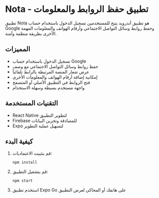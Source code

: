 # Nota - تطبيق حفظ الروابط والمعلومات

تطبيق Nota هو تطبيق أندرويد يتيح للمستخدمين تسجيل الدخول باستخدام حساب Google وحفظ روابط وسائل التواصل الاجتماعي وأرقام الهواتف والمعلومات المهمة الأخرى بطريقة منظمة وآمنة.

## المميزات

- تسجيل الدخول باستخدام حساب Google
- حفظ روابط وسائل التواصل الاجتماعي مع وصف
- عرض شعار المنصة المرتبطة بالرابط تلقائياً
- إمكانية إضافة أرقام الهواتف والمعلومات الأخرى
- فتح الروابط في التطبيق الأصلي أو المتصفح
- واجهة مستخدم بسيطة وسهلة الاستخدام

## التقنيات المستخدمة

- React Native لتطوير التطبيق
- Firebase للمصادقة وتخزين البيانات
- Expo لتسهيل عملية التطوير

## كيفية البدء

1. قم بتثبيت الاعتماديات:
   ```
   npm install
   ```

2. قم بتشغيل التطبيق:
   ```
   npm start
   ```

3. استخدم تطبيق Expo Go على هاتفك أو المحاكي لعرض التطبيق